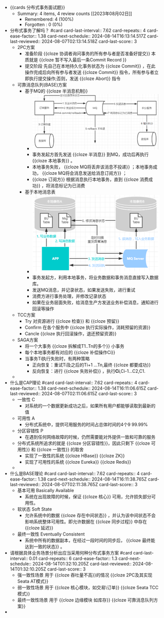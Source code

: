 - {{cards 分布式事务面试题}}
	- Summary: 4 items, 4 review counts [[2023年08月02日]]
		- Remembered:   4 (100%)
		- Forgotten :   0 (0%)
- 分布式事务了解吗？ #card
  card-last-interval:: 7.62
  card-repeats:: 4
  card-ease-factor:: 1.38
  card-next-schedule:: 2024-08-14T16:13:14.517Z
  card-last-reviewed:: 2024-08-07T02:13:14.518Z
  card-last-score:: 3
	- 2PC方案
		- 准备阶段 {{cloze 协调者询问事务的所有参与者是否准备好提交}} 本质就是 {{cloze 暂不写入最后一条Commit Record }}
		- 提交阶段 先自己在本地持久化事务状态为 {{cloze Commit}} ，在此操作完成后向所有参与者发送 {{cloze Commit}} 指令，所有参与者立即执行提交操作;否则，发送 {{cloze Abort}} 指令
	- 可靠消息队列(BASE)方案
		- 基于MQ的 {{cloze 半消息机制}}
			- ![image.png](../assets/image_1690889390036_0.png)
			- 事务发起方首先发送 {{cloze 半消息}} 到MQ，成功后再执行 {{cloze 本地事务}} 。
			- 本地事务失败， {{cloze MQ将丢弃该消息不投递}} ；本地事务成功， {{cloze MQ将会消息发送给消息订阅方}} ；
			- {{cloze 订阅方}} 根据消息执行本地事务，直到 {{cloze 消费成功}} ，将消息标记为已消费
		- 基于本地消息表
			- ![image.png](../assets/image_1690889522132_0.png)
			- 事务发起方，利用本地事务，将业务数据和事务消息直接写入数据库。
			- 发送MQ消息，并记录状态，如果发送失败，进行重试
			- 消费方进行事务处理，并修改记录状态
			- 如果在业务层面失败，给消息生产方发送业务补偿消息，通知进行回滚等操作
	- TCC方案
		- Try 对资源进行 {{cloze 检查}} 和 {{cloze 预留}}
		- Confirm 在各个服务中 {{cloze 执行实际操作，消耗预留的资源}}
		- Cancle {{cloze 执行回滚操作，退还预留资源}}
	- SAGA方案
		- 将一个大事务 {{cloze 拆解成T1..Tn的多个}} 小事务
		- 每个本地事务都有对应的 {{cloze 补偿操作Ci}}
		- 当事务Ti执行失败时，有两种策略
			- 正向恢复：重试Ti及之后的Ti+1 ...Tn,最终 {{cloze 都要成功}}
			- 反向恢复：进行 {{cloze 失败补偿}} ，执行**Ci**,Ci-1...C2,C1.
	-
- 什么是CAP理论 #card
  card-last-interval:: 7.62
  card-repeats:: 4
  card-ease-factor:: 1.38
  card-next-schedule:: 2024-08-14T16:11:06.615Z
  card-last-reviewed:: 2024-08-07T02:11:06.615Z
  card-last-score:: 3
	- 一致性 C
		- 对系统的一个数据更新成功之后，如果所有用户都能够读取到最新的值
	- 可用性 A
		- 分布式系统中，提供可用服务的时间占总体时间的4个9 99.99%
	- 分区容错性 P
		- 在遇到任何网络故障的时候，仍然需要能对外提供一致和可靠的服务
	- 分布式系统所追求的就是 {{cloze 分区容错性}}，因此只剩下 {{cloze 可用性}} 和 {{cloze 一致性}} 的取舍
		- 实现了一致性的系统 {{cloze HBase}} {{cloze ZK}}
		- 实现了可用性的系统 {{cloze Eureka}} {{cloze Redis}}
	-
- 什么是BASE理论 #card
  card-last-interval:: 7.62
  card-repeats:: 4
  card-ease-factor:: 1.38
  card-next-schedule:: 2024-08-14T16:11:38.765Z
  card-last-reviewed:: 2024-08-07T02:11:38.765Z
  card-last-score:: 3
	- 基本可用 Basically Available
		- 系统在出现故障的时候，保证 {{cloze 核心}} 可用，允许损失部分可用性。
	- 软状态 Soft State
		- 允许系统中的数据 {{cloze 存在中间状态}} ，并认为该中间状态不会影响系统整体可用性。即允许数据在 {{cloze 同步过程}} 中存在 {{cloze 延迟}}
	- 最终一致性 Eventually Consistent
		- 系统中所有的数据副本，在经过一段时间的同步后， {{cloze 最终能达到一致的状态}} 。
- 请根据具体业务场景分析出应当采用何种分布式事务方案 #card
  card-last-interval:: 0.01
  card-repeats:: 6
  card-ease-factor:: 1.3
  card-next-schedule:: 2024-08-14T01:32:10.205Z
  card-last-reviewed:: 2024-08-14T01:32:10.205Z
  card-last-score:: 3
	- 强一致性场景 用于 {{cloze 吞吐量不高}}的情况 {{cloze 2PC及其实现 Seata AT模式}}
	- 弱一致性场景 用于 {{cloze 核心模块，如交易\订单}} {{cloze Seata TCC模式}}
	- 最终一致性场景 用于 {{cloze 边缘模块 如库存}} {{cloze 可靠消息队列方案}}
-